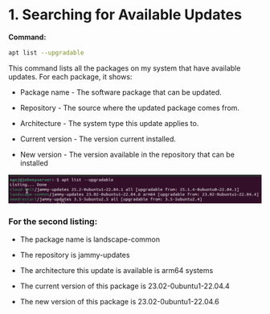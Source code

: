# 1. Searching for Available Updates

**Command:**
```bash
apt list --upgradable 
```

This command lists all the packages on my system that have available updates. For each package, it shows:

- Package name - The software package that can be updated.

- Repository - The source where the updated package comes from.

- Architecture - The system type this update applies to.

- Current version - The version current installed.

- New version - The version available in the repository that can be installed

![List of upgradeable packages](Exploring%20Ubuntu%20Home%20Lab/images/image1.png)

### For the second listing:

- The package name is landscape-common

- The repository is jammy-updates

- The architecture this update is available is arm64 systems

- The current version of this package is 23.02-0ubuntu1-22.04.4

- The new version of this package is 23.02-0ubuntu1-22.04.6